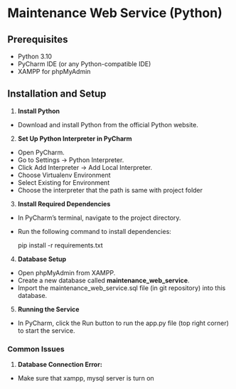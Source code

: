 # Maintenance Web Service (Python)

## Prerequisites

* Python 3.10  
* PyCharm IDE (or any Python-compatible IDE)  
* XAMPP for phpMyAdmin

## Installation and Setup

1. **Install Python**   
* Download and install Python from the official Python website.
2. **Set Up Python Interpreter in PyCharm**  
* Open PyCharm.  
* Go to Settings → Python Interpreter.  
* Click Add Interpreter → Add Local Interpreter.  
* Choose Virtualenv Environment  
* Select Existing for Environment  
* Choose the interpreter that the path is same with project folder

3. **Install Required Dependencies**  
* In PyCharm’s terminal, navigate to the project directory.  
* Run the following command to install dependencies:

  pip install \-r requirements.txt

4. **Database Setup**  
* Open phpMyAdmin from XAMPP.  
* Create a new database called **maintenance\_web\_service**.  
* Import the maintenance\_web\_service.sql file (in git repository) into this database.

5. **Running the Service**  
* In PyCharm, click the Run button to run the app.py file (top right corner) to start the service.

### **Common Issues** 

1. **Database Connection Error:** 

* Make sure that xampp, mysql server is turn on
